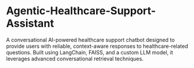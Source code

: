 # Agentic-Healthcare-Support-Assistant
A conversational AI-powered healthcare support chatbot designed to provide users with reliable, context-aware responses to healthcare-related questions. Built using LangChain, FAISS, and a custom LLM model, it leverages advanced conversational retrieval techniques.
